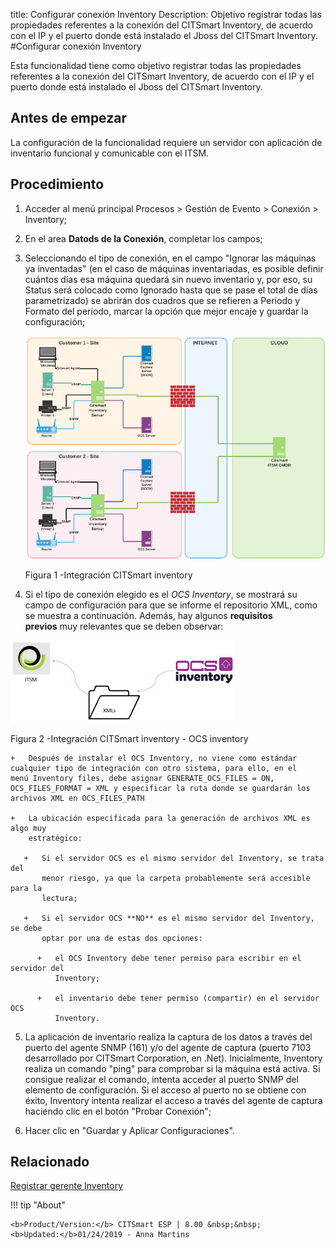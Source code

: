 title: Configurar conexión Inventory
Description: Objetivo registrar todas las propiedades referentes a la conexión del CITSmart Inventory, de acuerdo con el IP y el puerto donde está instalado el Jboss del CITSmart Inventory.
#Configurar conexión Inventory


Esta funcionalidad tiene como objetivo registrar todas las propiedades
referentes a la conexión del CITSmart Inventory, de acuerdo con el IP y el
puerto donde está instalado el Jboss del CITSmart Inventory.

Antes de empezar
--------------------

La configuración de la funcionalidad requiere un servidor con aplicación de
inventario funcional y comunicable con el ITSM.

Procedimiento
-----------------

1.  Acceder al menú principal Procesos \> Gestión de Evento \> Conexión \>
    Inventory;

2.  En el area **Datods de la Conexión**, completar los campos;

3.  Seleccionando el tipo de conexión, en el campo "Ignorar las máquinas ya
    inventadas" (en el caso de máquinas inventariadas, es posible definir
    cuántos días esa máquina quedará sin nuevo inventario y, por eso, su Status
    será colocado como Ignorado hasta que se pase el total de días
    parametrizado) se abrirán dos cuadros que se refieren a Período y Formato
    del período, marcar la opción que mejor encaje y guardar la configuración;


    ![inventory integración](images/conexao-inventory.jpg)

       Figura 1 -Integración CITSmart inventory


4.  Si el tipo de conexión elegido es el *OCS Inventory*, se mostrará su campo de configuración para que se informe el repositorio XML, como se muestra a continuación. Además, hay algunos **requisitos previos** muy relevantes que se deben observar:


![ocs](images/conexao-inventory-2.jpg)
   
Figura 2 -Integración CITSmart inventory - OCS inventory

    +   Después de instalar el OCS Inventory, no viene como estándar cualquier tipo de integración con otro sistema, para ello, en el           menú Inventory files, debe asignar GENERATE_OCS_FILES = ON, OCS_FILES_FORMAT = XML y especificar la ruta donde se guardarán los         archivos XML en OCS_FILES_PATH

    +   La ubicación especificada para la generación de archivos XML es algo muy
        estratégico:

       +   Si el servidor OCS es el mismo servidor del Inventory, se trata del
           menor riesgo, ya que la carpeta probablemente será accesible para la
           lectura;

       +   Si el servidor OCS **NO** es el mismo servidor del Inventory, se debe
           optar por una de estas dos opciones:

          +   el OCS Inventory debe tener permiso para escribir en el servidor del
              Inventory;

          +   el inventario debe tener permiso (compartir) en el servidor OCS
              Inventory.

5.  La aplicación de inventario realiza la captura de los datos a través del
    puerto del agente SNMP (161) y/o del agente de captura (puerto 7103
    desarrollado por CITSmart Corporation, en .Net). Inicialmente, Inventory
    realiza un comando "ping" para comprobar si la máquina está activa. Si
    consigue realizar el comando, intenta acceder al puerto SNMP del elemento de
    configuración. Si el acceso al puerto no se obtiene con éxito, Inventory
    intenta realizar el acceso a través del agente de captura haciendo clic en
    el botón "Probar Conexión";

6.  Hacer clic en "Guardar y Aplicar Configuraciones".

Relacionado
-------

[Registrar gerente Inventory](/es-es/citsmart-esp-8/processes/event/configuration/register-inventory-manager.html)



!!! tip "About"

    <b>Product/Version:</b> CITSmart ESP | 8.00 &nbsp;&nbsp;
    <b>Updated:</b>01/24/2019 - Anna Martins

